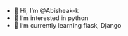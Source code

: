 - 👋 Hi, I’m @Abisheak-k
- 👀 I’m interested in python
- 🌱 I’m currently learning flask, Django

<!---
Abisheak-k/Abisheak-k is a ✨ special ✨ repository because its `README.md` (this file) appears on your GitHub profile.
You can click the Preview link to take a look at your changes.
--->
